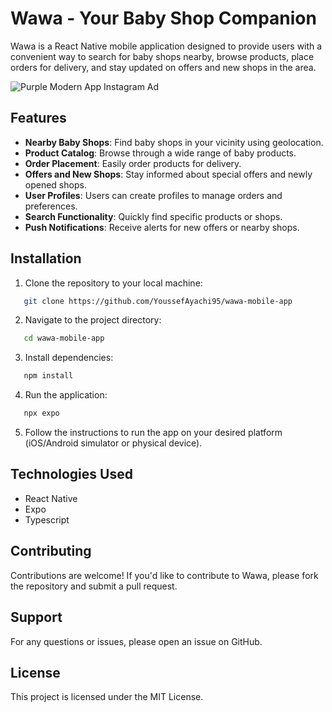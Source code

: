 # Wawa - Your Baby Shop Companion

Wawa is a React Native mobile application designed to provide users with a convenient way to search for baby shops nearby, browse products, place orders for delivery, and stay updated on offers and new shops in the area.

![Purple Modern App Instagram Ad](https://github.com/YoussefAyachi95/wawa-mobile-app/assets/108077033/8e56d4f8-dd54-40d7-9d9d-4ecf0c8e734f)

## Features

- **Nearby Baby Shops**: Find baby shops in your vicinity using geolocation.
- **Product Catalog**: Browse through a wide range of baby products.
- **Order Placement**: Easily order products for delivery.
- **Offers and New Shops**: Stay informed about special offers and newly opened shops.
- **User Profiles**: Users can create profiles to manage orders and preferences.
- **Search Functionality**: Quickly find specific products or shops.
- **Push Notifications**: Receive alerts for new offers or nearby shops.

## Installation

1. Clone the repository to your local machine:

```bash
   git clone https://github.com/YoussefAyachi95/wawa-mobile-app
```

2. Navigate to the project directory:

```bash
   cd wawa-mobile-app
```

3. Install dependencies:

```bash
   npm install
```

4. Run the application:

```bash
   npx expo
```

5. Follow the instructions to run the app on your desired platform (iOS/Android simulator or physical device).

## Technologies Used
- React Native
- Expo 
- Typescript

## Contributing
Contributions are welcome! If you'd like to contribute to Wawa, please fork the repository and submit a pull request.

## Support
For any questions or issues, please open an issue on GitHub.

## License
This project is licensed under the MIT License.

